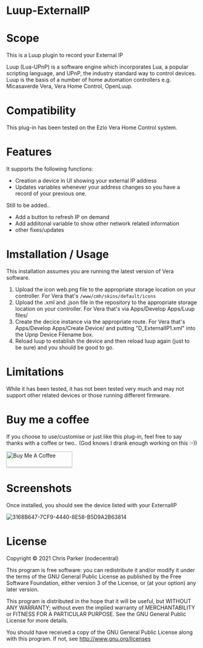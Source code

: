 # Luup-ExternalIP

# Scope

This is a Luup plugin to record your External IP

Luup (Lua-UPnP) is a software engine which incorporates Lua, a popular scripting language, and UPnP, the industry standard way to control devices. Luup is the basis of a number of home automation controllers e.g. Micasaverde Vera, Vera Home Control, OpenLuup.

# Compatibility

This plug-in has been tested on the Ezlo Vera Home Control system.

# Features

It supports the following functions:

* Creation a device in UI showing your external IP address
* Updates variables whenever your address changes so you have a record of your previous one.

Still to be added..

* Add a button to refresh IP on demand
* Add addiitonal variable to show other network related information
* other fixes/updates

# Imstallation / Usage

This installation assumes you are running the latest version of Vera software.

1. Upload the icon web.png file to the appropriate storage location on your controller. For Vera that's `/www/cmh/skins/default/icons`
3. Upload the .xml and .json file in the repository to the appropriate storage location on your controller. For Vera that's via Apps/Develop Apps/Luup files/
4. Create the decice instance via the appropriate route. For Vera that's Apps/Develop Apps/Create Device/ and putting "D_ExternalIP1.xml" into the Upnp Device Filename box. 
5. Reload luup to establish the device and then reload luup again (just to be sure) and you should be good to go.

# Limitations

While it has been tested, it has not been tested very much and may not support other related devices or those running different firmware.

# Buy me a coffee

If you choose to use/customise or just like this plug-in, feel free to say thanks with a coffee or two.. 
(God knows I drank enough working on this :-)) 

<a href="https://www.paypal.me/nodezero" target="_blank"><img src="https://www.buymeacoffee.com/assets/img/custom_images/orange_img.png" alt="Buy Me A Coffee" style="height: 41px !important;width: 174px !important;box-shadow: 0px 3px 2px 0px rgba(190, 190, 190, 0.5) !important;-webkit-box-shadow: 0px 3px 2px 0px rgba(190, 190, 190, 0.5) !important;" ></a>

# Screenshots

Once installed, you should see the device listed with your ExternalIP

![3168B647-7CF9-4440-8E58-B5D9A2B63814](https://user-images.githubusercontent.com/4349292/148536263-f20b7416-9578-40cc-995c-447560da538e.jpeg)


# License

Copyright © 2021 Chris Parker (nodecentral)

This program is free software: you can redistribute it and/or modify it under the terms of the GNU General Public License as published by the Free Software Foundation, either version 3 of the License, or (at your option) any later version.

This program is distributed in the hope that it will be useful, but WITHOUT ANY WARRANTY; without even the implied warranty of MERCHANTABILITY or FITNESS FOR A PARTICULAR PURPOSE. See the GNU General Public License for more details.

You should have received a copy of the GNU General Public License along with this program. If not, see http://www.gnu.org/licenses
